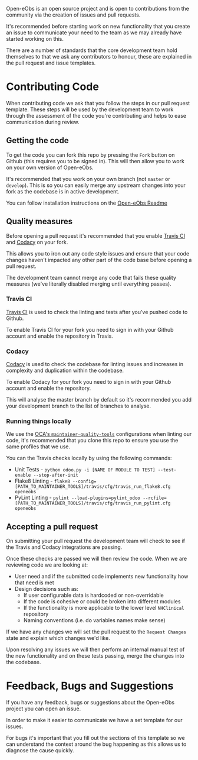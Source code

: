 Open-eObs is an open source project and is open to contributions from the 
community via the creation of issues and pull requests.

It's recommended before starting work on new functionality that you create an issue
to communicate your need to the team as we may already have started working on this.

There are a number of standards that the core development team hold themselves
to that we ask any contributors to honour, these are explained in the 
pull request and issue templates.

# Contributing Code
When contributing code we ask that you follow the steps in our pull request template. 
These steps will be used by the development team to work through the assessment
of the code you're contributing and helps to ease communication during review.

## Getting the code
To get the code you can fork this repo by pressing the `Fork` button on Github 
(this requires you to be signed in). This will then allow you to work on your own version
of Open-eObs.

It's recommended that you work on your own branch (not `master` or `develop`). This
is so you can easily merge any upstream changes into your fork as the codebase
is in active development.

You can follow installation instructions on the [Open-eObs Readme](https://github.com/NeovaHealth/openeobs/blob/master/README.md)

## Quality measures
Before opening a pull request it's recommended that you enable [Travis CI](https://travis-ci.org) and [Codacy](https://www.codacy.com)
on your fork. 

This allows you to iron out any code style issues and ensure that your code
changes haven't impacted any other part of the code base before opening a pull
request. 

The development team cannot merge any code that fails these quality measures 
(we've literally disabled merging until everything passes).

### Travis CI
[Travis CI](https://travis-ci.org) is used to check the linting and tests after you've pushed code to 
Github.

To enable Travis CI for your fork you need to sign in with your Github 
account and enable the repository in Travis. 

### Codacy
[Codacy](https://www.codacy.com) is used to check the codebase for linting issues and increases in 
complexity and duplication within the codebase. 

To enable Codacy for your fork you need to sign in with your Github account and
enable the repository.

This will analyse the master branch by default so it's recommended you add your
development branch to the list of branches to analyse.

### Running things locally
We use the [OCA's `maintainer-quality-tools`](https://github.com/OCA/maintainer-quality-tools) configurations when linting our code,
it's recommended that you clone this repo to ensure you use the same profiles that
we use.

You can the Travis checks locally by using the following commands:
- Unit Tests - `python odoo.py -i [NAME OF MODULE TO TEST] --test-enable --stop-after-init`
- Flake8 Linting - `flake8 --config=[PATH_TO_MAINTAINER_TOOLS]/travis/cfg/travis_run_flake8.cfg openeobs`
- PyLint Linting - `pylint --load-plugins=pylint_odoo --rcfile=[PATH_TO_MAINTAINER_TOOLS]/travis/cfg/travis_run_pylint.cfg openeobs`

## Accepting a pull request
On submitting your pull request the development team will check to see if the 
Travis and Codacy integrations are passing. 

Once these checks are passed we will then review the code. When we are reviewing
code we are looking at:
- User need and if the submitted code implements new functionality how that need is met
- Design decisions such as:
  - If user configurable data is hardcoded or non-overridable
  - If the code is cohesive or could be broken into different modules
  - If the functionality is more applicable to the lower level `NHClinical` repository
  - Naming conventions (i.e. do variables names make sense)

If we have any changes we will set the pull request to the `Request Changes` state
and explain which changes we'd like. 

Upon resolving any issues we will then perform an internal manual test of the 
new functionality and on these tests passing, merge the changes into the codebase.

# Feedback, Bugs and Suggestions
If you have any feedback, bugs or suggestions about the Open-eObs project you
can open an issue.

In order to make it easier to communicate we have a set template for our issues.

For bugs it's important that you fill out the sections of this template so we 
can understand the context around the bug happening as this allows us to diagnose
the cause quickly.
